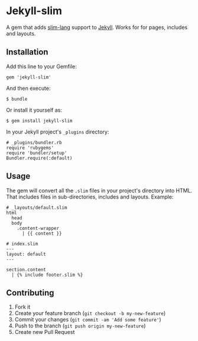 # Jekyll-slim

A gem that adds [slim-lang](http://slim-lang.com) support to [Jekyll](http://github.com/mojombo/jekyll). Works for for pages, includes and layouts.

## Installation

Add this line to your Gemfile:

    gem 'jekyll-slim'

And then execute:

    $ bundle

Or install it yourself as:

    $ gem install jekyll-slim

In your Jekyll project's `_plugins` directory:

    # _plugins/bundler.rb
    require 'rubygems'
    require 'bundler/setup'
    Bundler.require(:default)

## Usage

The gem will convert all the `.slim` files in your project's directory into HTML. That includes files in sub-directories, includes and layouts. Example:

```
# _layouts/default.slim
html
  head
  body
    .content-wrapper
      | {{ content }}
```


```
# index.slim
---
layout: default
---

section.content
  | {% include footer.slim %}

```

## Contributing

1. Fork it
2. Create your feature branch (`git checkout -b my-new-feature`)
3. Commit your changes (`git commit -am 'Add some feature'`)
4. Push to the branch (`git push origin my-new-feature`)
5. Create new Pull Request
